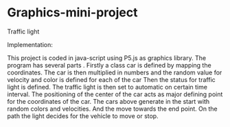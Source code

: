 # Graphics-mini-project
Traffic light

Implementation:

This project is coded in java-script using P5.js as graphics library. The program has several parts . Firstly a class car is defined by mapping the coordinates. The car is then multiplied in numbers and the random value for velocity and color is defined for each of the car 
Then the status for traffic light is defined. The traffic light is then set to automatic on certain time interval. The positioning of the center of the car acts as major defining point for the coordinates of the car. The cars above generate in the start with random colors and velocities. And the move towards the end point. On the path the light decides for the vehicle to move or stop. 
